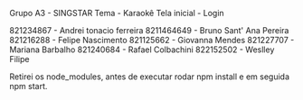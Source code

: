 


Grupo A3 - SINGSTAR 
Tema - Karaokê 
Tela inicial - Login 

821234867 - Andrei tonacio ferreira
8211464649 - Bruno Sant' Ana Pereira
821216288 - Felipe Nascimento
821125662 - Giovanna Mendes
821227707 - Mariana Barbalho
821240684 - Rafael Colbachini
822152502 - Weslley Filipe








Retirei os node_modules, antes de executar rodar npm install e em seguida npm start.